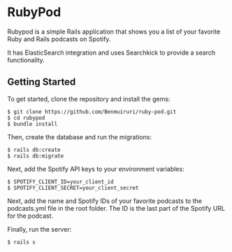 # RubyPod

Rubypod is a simple Rails application that shows you a list of your favorite Ruby and Rails podcasts on Spotify.

It has ElasticSearch integration and uses Searchkick to provide a search functionality.

## Getting Started

To get started, clone the repository and install the gems:

```
$ git clone https://github.com/Benmuiruri/ruby-pod.git
$ cd rubypod
$ bundle install
```

Then, create the database and run the migrations:

```
$ rails db:create
$ rails db:migrate
```

Next, add the Spotify API keys to your environment variables:

```
$ SPOTIFY_CLIENT_ID=your_client_id
$ SPOTIFY_CLIENT_SECRET=your_client_secret
```

Next, add the name and Spotify IDs of your favorite podcasts to the podcasts.yml file in the root folder. The ID is the last part of the Spotify URL for the podcast.


Finally, run the server:

```
$ rails s
```
